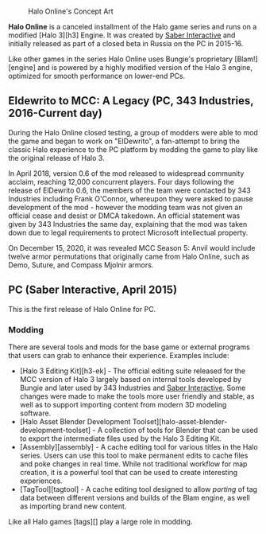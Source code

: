 <figure>
  <a href="HaloOnline_ConceptArt.jpg">
    <img src="HaloOnline_ConceptArt.jpg" alt="""/>
  </a>
  <figcaption>
    <p>Halo Online's Concept Art</p>
  </figcaption>
</figure>

**Halo Online** is a canceled installment of the Halo game series and runs on a modified [Halo 3][h3] Engine. It was created by [Saber Interactive][saber] and initially released as part of a closed beta in Russia on the PC in 2015-16.

Like other games in the series Halo Online uses Bungie's proprietary [Blam!][engine] and is powered by a highly modified version of the Halo 3 engine, optimized for smooth performance on lower-end PCs.

## Eldewrito to MCC: A Legacy (PC, 343 Industries, 2016-Current day)
During the Halo Online closed testing, a group of modders were able to mod the game and began to work on "ElDewrito", a fan-attempt to bring the classic Halo experience to the PC platform by modding the game to play like the original release of Halo 3.

In April 2018, version 0.6 of the mod released to widespread community acclaim, reaching 12,000 concurrent players. Four days following the release of ElDewrito 0.6, the members of the team were contacted by 343 Industries including Frank O'Connor, whereupon they were asked to pause development of the mod  - however the modding team was not given an official cease and desist or DMCA takedown.
An official statement was given by 343 Industries the same day, explaining that the mod was taken down due to legal requirements to protect Microsoft intellectual property.

On December 15, 2020, it was revealed MCC Season 5: Anvil would include twelve armor permutations that originally came from Halo Online, such as Demo, Suture, and Compass Mjolnir armors.

## PC (Saber Interactive, April 2015)
This is the first release of Halo Online for PC.

### Modding
There are several tools and mods for the base game or external programs that users can grab to enhance their experience. Examples include:

* [Halo 3 Editing Kit][h3-ek] - The official editing suite released for the MCC version of Halo 3 largely based on internal tools developed by Bungie and later used by 343 Industries and [Saber Interactive][saber]. Some changes were made to make the tools more user friendly and stable, as well as to support importing content from modern 3D modeling software.
* [Halo Asset Blender Development Toolset][halo-asset-blender-development-toolset] - A collection of tools for Blender that can be used to export the intermediate files used by the Halo 3 Editing Kit. 
* [Assembly][assembly] - A cache editing tool for various titles in the Halo series. Users can use this tool to make permanent edits to cache files and poke changes in real time. While not traditional workflow for map creation, it is a powerful tool that can be used to create interesting experiences. 
* [TagTool][tagtool] - A cache editing tool designed to allow *porting* of tag data between different versions and builds of the Blam engine, as well as importing brand new content.

Like all Halo games [tags][] play a large role in modding.


[bungie]: https://en.wikipedia.org/wiki/Bungie
[microsoft]: https://en.wikipedia.org/wiki/Xbox_Game_Studios
[saber]: https://en.wikipedia.org/wiki/Saber_Interactive
[343i]: https://en.wikipedia.org/wiki/343_Industries
[gaas]: https://en.wikipedia.org/wiki/Games_as_a_service
[unreal]: https://en.wikipedia.org/wiki/Unreal_Engine